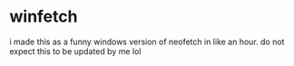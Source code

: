 # winfetch

i made this as a funny windows version of neofetch in like an hour. do not expect this to be updated by me lol